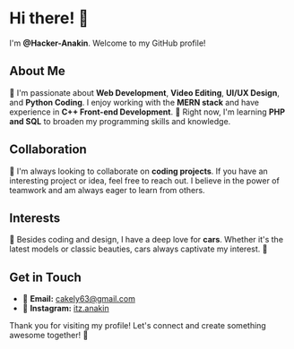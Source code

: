 # Hi there! 👋

I'm **@Hacker-Anakin**. Welcome to my GitHub profile!

## About Me

👀 I'm passionate about **Web Development**, **Video Editing**, **UI/UX Design**, and **Python Coding**. I enjoy working with the **MERN stack** and have experience in **C++ Front-end Development**. 
🌱 Right now, I'm learning **PHP and SQL** to broaden my programming skills and knowledge.

## Collaboration

🤝 I'm always looking to collaborate on **coding projects**. If you have an interesting project or idea, feel free to reach out. I believe in the power of teamwork and am always eager to learn from others.

## Interests

💞 Besides coding and design, I have a deep love for **cars**. Whether it's the latest models or classic beauties, cars always captivate my interest. 🚗

## Get in Touch

- 📧 **Email:** cakely63@gmail.com
- 📸 **Instagram:** [itz.anakin](https://www.instagram.com/itz.anakin)

Thank you for visiting my profile! Let's connect and create something awesome together! 🚀

<!---
Hacker-Anakin/Hacker-Anakin is a ✨ special ✨ repository because its `README.md` (this file) appears on your GitHub profile.
You can click the Preview link to take a look at your changes.
--->
